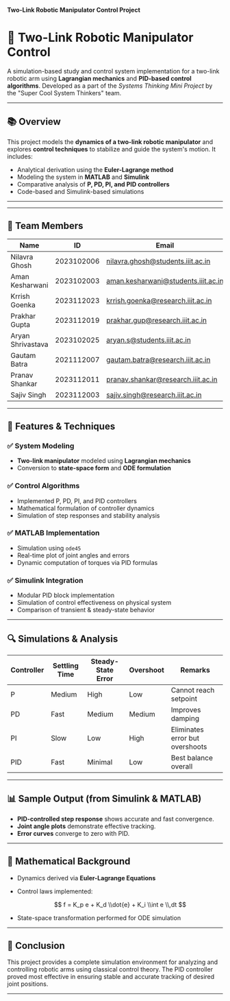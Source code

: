 **Two-Link Robotic Manipulator Control Project** 

# 🤖 Two-Link Robotic Manipulator Control

A simulation-based study and control system implementation for a two-link robotic arm using **Lagrangian mechanics** and **PID-based control algorithms**. Developed as a part of the *Systems Thinking Mini Project* by the "Super Cool System Thinkers" team.

---

## 📚 Overview

This project models the **dynamics of a two-link robotic manipulator** and explores **control techniques** to stabilize and guide the system's motion. It includes:

- Analytical derivation using the **Euler-Lagrange method**
- Modeling the system in **MATLAB** and **Simulink**
- Comparative analysis of **P, PD, PI, and PID controllers**
- Code-based and Simulink-based simulations

---

---

## 🧠 Team Members

| Name              | ID         | Email                                                                             |
| ----------------- | ---------- | --------------------------------------------------------------------------------- |
| Nilavra Ghosh     | 2023102006 | [nilavra.ghosh@students.iiit.ac.in](mailto:nilavra.ghosh@students.iiit.ac.in)     |
| Aman Kesharwani   | 2023102003 | [aman.kesharwani@students.iiit.ac.in](mailto:aman.kesharwani@students.iiit.ac.in) |
| Krrish Goenka     | 2023112023 | [krrish.goenka@research.iiit.ac.in](mailto:krrish.goenka@research.iiit.ac.in)     |
| Prakhar Gupta     | 2023112019 | [prakhar.gup@research.iiit.ac.in](mailto:prakhar.gup@research.iiit.ac.in)         |
| Aryan Shrivastava | 2023102025 | [aryan.s@students.iiit.ac.in](mailto:aryan.s@students.iiit.ac.in)                 |
| Gautam Batra      | 2021112007 | [gautam.batra@research.iiit.ac.in](mailto:gautam.batra@research.iiit.ac.in)       |
| Pranav Shankar    | 2023112011 | [pranav.shankar@research.iiit.ac.in](mailto:pranav.shankar@research.iiit.ac.in)   |
| Sajiv Singh       | 2023112003 | [sajiv.singh@research.iiit.ac.in](mailto:sajiv.singh@research.iiit.ac.in)         |

---

## 📐 Features & Techniques

### ✅ System Modeling

* **Two-link manipulator** modeled using **Lagrangian mechanics**
* Conversion to **state-space form** and **ODE formulation**

### ✅ Control Algorithms

* Implemented P, PD, PI, and PID controllers
* Mathematical formulation of controller dynamics
* Simulation of step responses and stability analysis

### ✅ MATLAB Implementation

* Simulation using `ode45`
* Real-time plot of joint angles and errors
* Dynamic computation of torques via PID formulas

### ✅ Simulink Integration

* Modular PID block implementation
* Simulation of control effectiveness on physical system
* Comparison of transient & steady-state behavior

---

## 🔍 Simulations & Analysis

| Controller | Settling Time | Steady-State Error | Overshoot | Remarks                         |
| ---------- | ------------- | ------------------ | --------- | ------------------------------- |
| P          | Medium        | High               | Low       | Cannot reach setpoint           |
| PD         | Fast          | Medium             | Medium    | Improves damping                |
| PI         | Slow          | Low                | High      | Eliminates error but overshoots |
| PID        | Fast          | Minimal            | Low       | Best balance overall            |

---

## 📊 Sample Output (from Simulink & MATLAB)

* **PID-controlled step response** shows accurate and fast convergence.
* **Joint angle plots** demonstrate effective tracking.
* **Error curves** converge to zero with PID.

---


## 🧾 Mathematical Background

* Dynamics derived via **Euler-Lagrange Equations**
* Control laws implemented:

  $$
  f = K_p e + K_d \\dot{e} + K_i \\int e \\,dt
  $$
* State-space transformation performed for ODE simulation

---


## 🏁 Conclusion

This project provides a complete simulation environment for analyzing and controlling robotic arms using classical control theory. The PID controller proved most effective in ensuring stable and accurate tracking of desired joint positions.

---
